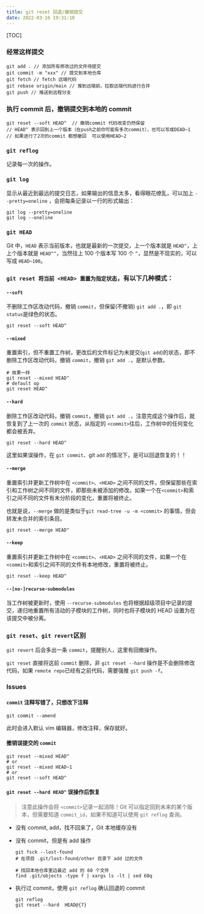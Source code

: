 ```yaml
---
title: git reset 回退/撤销提交
date: 2022-03-16 19:31:10
---
```


[TOC]

### 经常这样提交

```shell
git add . // 添加所有修改过的文件待提交
git commit -m "xxx" // 提交到本地仓库
git fetch // fetch 远端代码
git rebase origin/main // 推到远端前，拉取远端代码进行合并
git push // 推送到远程分支
```

### 执行 commit 后，撤销提交到本地的 commit

```shell
git reset --soft HEAD^  // 撤销commit 代码改变仍然保留
// HEAD^ 表示回到上一个版本（在push之前你可能有多次commit），也可以写成DEAD~1
// 如果进行了2次的commit 都想撤回  可以使用HEAD~2
```

### `git reflog`

记录每一次的操作。

### `git log`

显示从最近到最远的提交日志，如果输出的信息太多，看得眼花缭乱，可以加上 `--pretty=oneline` ，会把每条记录以一行的形式输出：

```assembly
git log --pretty=oneline
git log --oneline
```

### `git HEAD`

Git 中，`HEAD` 表示当前版本，也就是最新的一次提交，上一个版本就是 `HEAD^`，上上个版本就是 `HEAD^^`，当然往上 100 个版本写 100 个 `^`，显然是不现实的，可以写成 `HEAD~100`。

### `git reset 将当前 <HEAD> 重置为指定状态`，有以下几种模式：

#### `--soft`

不删除工作区改动代码，撤销 `commit`，但保留(不撤销) `git add .`，即 `git status`是绿色的状态。

```shell
git reset --soft HEAD^
```

#### `--mixed`

重置索引，但不重置工作树，更改后的文件标记为未提交(`git add`)的状态，即不删除工作区改动代码，撤销 `commit`，撤销 `git add .`，是默认参数。

```shell
# 效果一样
git reset --mixed HEAD^
# default op
git reset HEAD^
```

#### `--hard`

删除工作区改动代码，撤销 `commit`，撤销 `git add .`，注意完成这个操作后，就恢复到了上一次的 `commit` 状态，从指定的 `<commit>`往后，工作树中的任何变化都会被丢弃。

```shell
git reset --hard HEAD^
```

这里如果误操作，在 `git commit`、git `add` 的情况下，是可以回退恢复的！！

#### `--merge`

重置索引并更新工作树中在 `<commit>`、`<HEAD>` 之间不同的文件，但保留那些在索引和工作树之间不同的文件，即那些未被添加的修改。如果一个在`<commit>`和索引之间不同的文件有未分阶段的变化，重置将被终止。

也就是说，`--merge` 做的是类似于`git read-tree -u -m <commit>` 的事情，但会转发未合并的索引条目。

```shell
git reset --merge HEAD^
```

#### `--keep`

重置索引并更新工作树中在 `<commit>`、`<HEAD>` 之间不同的文件，如果一个在`<commit>`和索引之间不同的文件有本地修改，重置将被终止。

```shell
git reset --keep HEAD^
```

#### `--[no-]recurse-submodules`

当工作树被更新时，使用 `--recurse-submodules` 也将根据超级项目中记录的提交，递归地重置所有活动的子模块的工作树，同时也将子模块的 HEAD 设置为在该提交中被分离。

### `git reset`、`git revert`区别

`git revert` 后会多出一条 `commit`，提醒别人，这里有回撤操作。

`git reset` 直接将这前 `commit` 删除，非 `git reset --hard` 操作是不会删除修改代码，如果 `remote repo`已经有之前代码，需要强推 `git push -f`。

### Issues

#### `commit` 注释写错了，只想改下注释

```shell
git commit --amend
```

此时会进入默认 vim 编辑器，修改注释，保存就好。

#### 撤销误提交的 `commit`

```shell
git reset --mixed HEAD^
# or
git reset --mixed HEAD~1
# or
git reset --soft HEAD^
```

#### `git reset --hard HEAD^` 误操作后恢复

> 注意此操作会将 `<commit>`记录一起消除！Git 可以指定回到未来的某个版本，但需要知道 `commit_id`，如果不知道可以使用 `git reflog` 查询。

- 没有 commit, add，找不回来了，Git 本地缓存没有

- 没有 commit，但是有 add 操作

  ```shell
  git fsck --lost-found
  # 在项目 .git/lost-found/other 目录下 add 过的文件
  
  # 找回本地仓库里边最近 add 的 60 个文件
  find .git/objects -type f | xargs ls -lt | sed 60q
  ```

- 执行过 commit，使用 `git reflog` 确认回退的 commit

  ```shell
  git reflog
  git reset --hard  HEAD@{7}
  ```

  
